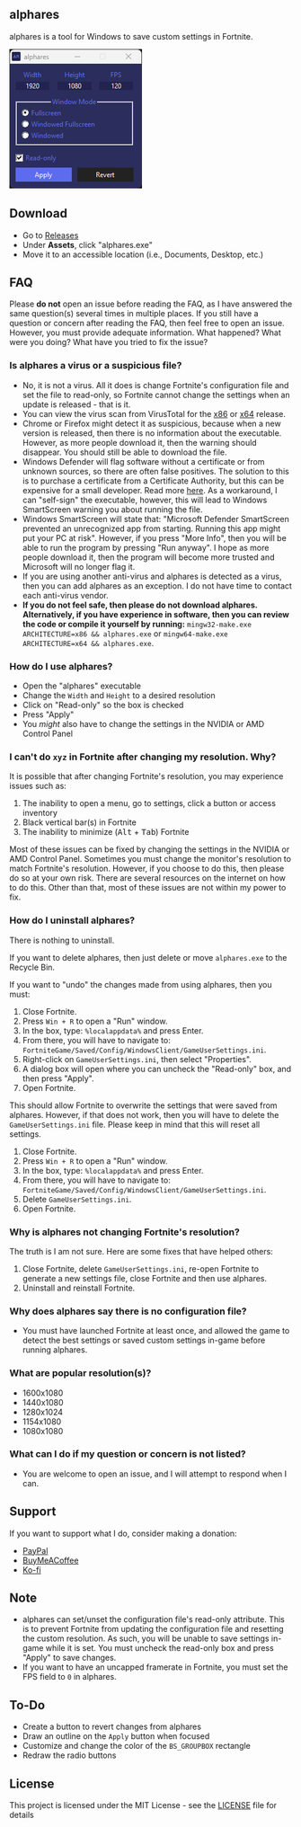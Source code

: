 ## alphares
alphares is a tool for Windows to save custom settings in Fortnite.

![alphares](https://raw.githubusercontent.com/braycarlson/alphares/master/alphares/asset/alphares.png)

## Download
* Go to [Releases](https://github.com/braycarlson/alphares/releases/)
* Under **Assets**, click "alphares.exe"
* Move it to an accessible location (i.e., Documents, Desktop, etc.)

## FAQ

Please **do not** open an issue before reading the FAQ, as I have answered the same question(s) several times in multiple places. If you still have a question or concern after reading the FAQ, then feel free to open an issue. However, you must provide adequate information. What happened? What were you doing? What have you tried to fix the issue?

### Is alphares a virus or a suspicious file?
* No, it is not a virus. All it does is change Fortnite's configuration file and set the file to read-only, so Fortnite cannot change the settings when an update is released - that is it.
* You can view the virus scan from VirusTotal for the [x86](https://www.virustotal.com/gui/file/ee181a4211982d54dcd77f2fdc3626642464fa6cba09c80c620c24dd86d73c31) or [x64](https://www.virustotal.com/gui/file/7c50f9615a0787084ad116f6a018360195dd73effcf2e2399b21a2d6e2dd1c51) release.
* Chrome or Firefox might detect it as suspicious, because when a new version is released, then there is no information about the executable. However, as more people download it, then the warning should disappear. You should still be able to download the file.
* Windows Defender will flag software without a certificate or from unknown sources, so there are often false positives. The solution to this is to purchase a certificate from a Certificate Authority, but this can be expensive for a small developer. Read more [here](https://stackoverflow.com/questions/252226/signing-a-windows-exe-file). As a workaround, I can "self-sign" the executable, however, this will lead to Windows SmartScreen warning you about running the file.
* Windows SmartScreen will state that: "Microsoft Defender SmartScreen prevented an unrecognized app from starting. Running this app might put your PC at risk". However, if you press "More Info", then you will be able to run the program by pressing "Run anyway". I hope as more people download it, then the program will become more trusted and Microsoft will no longer flag it.
* If you are using another anti-virus and alphares is detected as a virus, then you can add alphares as an exception. I do not have time to contact each anti-virus vendor.
* **If you do not feel safe, then please do not download alphares. Alternatively, if you have experience in software, then you can review the code or compile it yourself by running:** `mingw32-make.exe ARCHITECTURE=x86 && alphares.exe` or `mingw64-make.exe ARCHITECTURE=x64 && alphares.exe`.

### How do I use alphares?
* Open the "alphares" executable
* Change the `Width` and `Height` to a desired resolution
* Click on "Read-only" so the box is checked
* Press "Apply"
* You *might* also have to change the settings in the NVIDIA or AMD Control Panel

### I can't do `xyz` in Fortnite after changing my resolution. Why?
It is possible that after changing Fortnite's resolution, you may experience issues such as:

1. The inability to open a menu, go to settings, click a button or access inventory
2. Black vertical bar(s) in Fortnite
3. The inability to minimize (<kbd>Alt</kbd> + <kbd>Tab</kbd>) Fortnite

Most of these issues can be fixed by changing the settings in the NVIDIA or AMD Control Panel. Sometimes you must change the monitor's resolution to match Fortnite's resolution. However, if you choose to do this, then please do so at your own risk. There are several resources on the internet on how to do this. Other than that, most of these issues are not within my power to fix.

### How do I uninstall alphares?
There is nothing to uninstall.

If you want to delete alphares, then just delete or move `alphares.exe` to the Recycle Bin.

If you want to "undo" the changes made from using alphares, then you must:

1. Close Fortnite.
2. Press `Win + R` to open a "Run" window.
3. In the box, type: `%localappdata%` and press Enter.
4. From there, you will have to navigate to: `FortniteGame/Saved/Config/WindowsClient/GameUserSettings.ini`.
5. Right-click on `GameUserSettings.ini`, then select "Properties".
6. A dialog box will open where you can uncheck the "Read-only" box, and then press "Apply".
7. Open Fortnite.

This should allow Fortnite to overwrite the settings that were saved from alphares. However, if that does not work, then you will have to delete the `GameUserSettings.ini` file. Please keep in mind that this will reset all settings.

1. Close Fortnite.
2. Press `Win + R` to open a "Run" window.
3. In the box, type: `%localappdata%` and press Enter.
4. From there, you will have to navigate to: `FortniteGame/Saved/Config/WindowsClient/GameUserSettings.ini`.
5. Delete `GameUserSettings.ini`.
6. Open Fortnite.

### Why is alphares not changing Fortnite's resolution?
The truth is I am not sure. Here are some fixes that have helped others:

1. Close Fortnite, delete `GameUserSettings.ini`, re-open Fortnite to generate a new settings file, close Fortnite and then use alphares.
2. Uninstall and reinstall Fortnite.

### Why does alphares say there is no configuration file?
* You must have launched Fortnite at least once, and allowed the game to detect the best settings or saved custom settings in-game before running alphares.

### What are popular resolution(s)?
* 1600x1080
* 1440x1080
* 1280x1024
* 1154x1080
* 1080x1080

### What can I do if my question or concern is not listed?
* You are welcome to open an issue, and I will attempt to respond when I can.

## Support
If you want to support what I do, consider making a donation:
* [PayPal](https://www.paypal.com/donate/?business=4RVQB7W25BNJA&no_recurring=0&currency_code=CAD)
* [BuyMeACoffee](https://www.buymeacoffee.com/braycarlson)
* [Ko-fi](https://ko-fi.com/braycarlson)

## Note

* alphares can set/unset the configuration file's read-only attribute. This is to prevent Fortnite from updating the configuration file and resetting the custom resolution. As such, you will be unable to save settings in-game while it is set. You must uncheck the read-only box and press "Apply" to save changes.
* If you want to have an uncapped framerate in Fortnite, you must set the FPS field to `0` in alphares.

## To-Do
* Create a button to revert changes from alphares
* Draw an outline on the `Apply` button when focused
* Customize and change the color of the `BS_GROUPBOX` rectangle
* Redraw the radio buttons

## License
This project is licensed under the MIT License - see the [LICENSE](LICENSE) file for details
